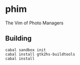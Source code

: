 # phim

The Vim of Photo Managers

## Building

    cabal sandbox init
    cabal install gtk2hs-buildtools
    cabal install
